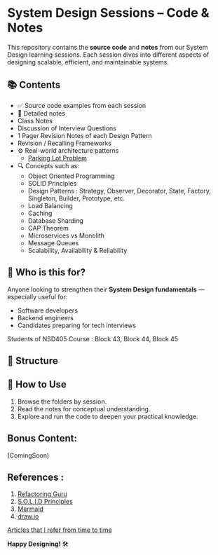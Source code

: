 # System Design Sessions – Code & Notes

This repository contains the **source code** and **notes** from our System Design learning sessions. Each session dives into different aspects of designing scalable, efficient, and maintainable systems.

## 📚 Contents

- ✅ Source code examples from each session
- 📝 Detailed notes
- Class Notes
- Discussion of Interview Questions
- 1 Pager Revision Notes of each Design Pattern
- Revision / Recalling Frameworks
- ⚙️ Real-world architecture patterns
    - [Parking Lot Problem](https://github.com/hb99960/ParkingLot) 
- 🔍 Concepts such as:
  - Object Oriented Programming
  - SOLID Principles
  - Design Patterns : Strategy, Observer, Decorator, State, Factory, Singleton, Builder, Prototype, etc.
  - Load Balancing
  - Caching
  - Database Sharding
  - CAP Theorem
  - Microservices vs Monolith
  - Message Queues
  - Scalability, Availability & Reliability

## 🧠 Who is this for?

Anyone looking to strengthen their **System Design fundamentals** — especially useful for:
- Software developers
- Backend engineers
- Candidates preparing for tech interviews

Students of NSD405 Course : Block 43, Block 44, Block 45

## 📁 Structure


## 🚀 How to Use

1. Browse the folders by session.
2. Read the notes for conceptual understanding.
3. Explore and run the code to deepen your practical knowledge.

## Bonus Content:
(ComingSoon)

## References :
1. [Refactoring Guru](https://refactoring.guru/design-patterns)
2. [S.O.L.I.D Principles](https://medium.com/backticks-tildes/the-s-o-l-i-d-principles-in-pictures-b34ce2f1e898)
3. [Mermaid](https://mermaid.js.org/)
4. [draw.io](https://app.diagrams.net/)

[Articles that I refer from time to time](https://github.com/hb99960/Resources/blob/main/README.md)

**Happy Designing!** 🛠️
